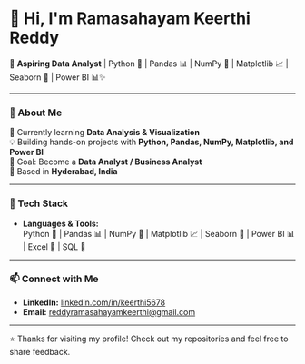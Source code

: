 # 👋 Hi, I'm Ramasahayam Keerthi Reddy

🚀 **Aspiring Data Analyst** | Python 🐍 | Pandas 📊 | NumPy 🔢 | Matplotlib 📈 | Seaborn 🌊 | Power BI 📊✨

---

### 🔹 About Me

📘 Currently learning **Data Analysis & Visualization**  
💡 Building hands-on projects with **Python, Pandas, NumPy, Matplotlib, and Power BI**  
🎯 Goal: Become a **Data Analyst / Business Analyst**  
📍 Based in **Hyderabad, India**

---

### 🔹 Tech Stack

- **Languages & Tools:**  
  Python 🐍 | Pandas 📊 | NumPy 🔢 | Matplotlib 📈 | Seaborn 🌊 | Power BI 📊 | Excel 📄 | SQL 💾  

---

### 📫 Connect with Me

- **LinkedIn:** [linkedin.com/in/keerthi5678](https://www.linkedin.com/in/keerthi5678)  
- **Email:** reddyramasahayamkeerthi@gmail.com  

---

⭐️ Thanks for visiting my profile! Check out my repositories and feel free to share feedback.


<!--
**keerthireddy-r/keerthireddy-r** is a ✨ _special_ ✨ repository because its `README.md` (this file) appears on your GitHub profile.

Here are some ideas to get you started:

- 🔭 I’m currently working on ...
- 🌱 I’m currently learning ...
- 👯 I’m looking to collaborate on ...
- 🤔 I’m looking for help with ...
- 💬 Ask me about ...
- 📫 How to reach me: ...
- 😄 Pronouns: ...
- ⚡ Fun fact: ...
-->
